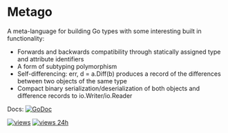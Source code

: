 Metago                                                              
====

A meta-language for building Go types with some interesting built in functionality:

- Forwards and backwards compatibility through statically assigned type and attribute identifiers
- A form of subtyping polymorphism
- Self-differencing: err, d = a.Diff(b) produces a record of the differences between two objects of the same type
- Compact binary serialization/deserialization of both objects and difference records to io.Writer/io.Reader

Docs: [![GoDoc](https://godoc.org/github.com/idawes/metago?status.svg)](https://godoc.org/github.com/idawes/metago)

[![views](https://sourcegraph.com/api/repos/github.com/idawes/metago/.counters/views.svg)](https://sourcegraph.com/github.com/idawes/metago) [![views 24h](https://sourcegraph.com/api/repos/github.com/idawes/metago/.counters/views-24h.svg)](https://sourcegraph.com/github.com/idawes/metago)
